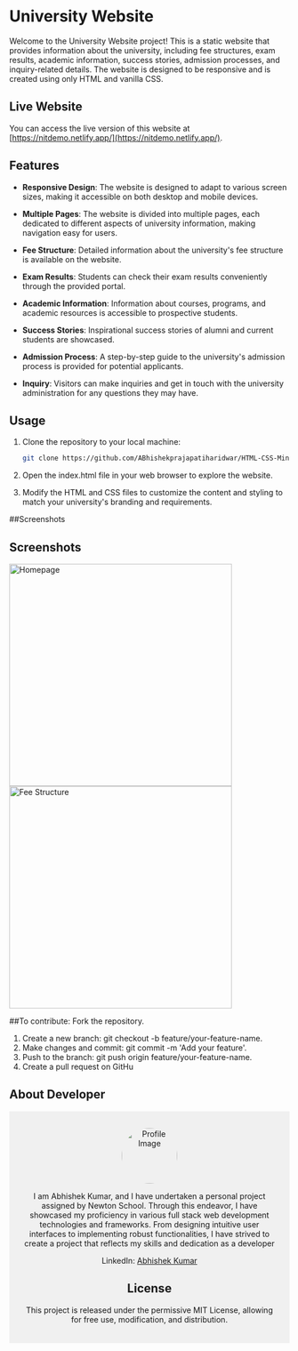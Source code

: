# University Website

Welcome to the University Website project! This is a static website that provides information about the university, including fee structures, exam results, academic information, success stories, admission processes, and inquiry-related details. The website is designed to be responsive and is created using only HTML and vanilla CSS.

## Live Website

You can access the live version of this website at [https://nitdemo.netlify.app/](https://nitdemo.netlify.app/).

## Features

- **Responsive Design**: The website is designed to adapt to various screen sizes, making it accessible on both desktop and mobile devices.

- **Multiple Pages**: The website is divided into multiple pages, each dedicated to different aspects of university information, making navigation easy for users.

- **Fee Structure**: Detailed information about the university's fee structure is available on the website.

- **Exam Results**: Students can check their exam results conveniently through the provided portal.

- **Academic Information**: Information about courses, programs, and academic resources is accessible to prospective students.

- **Success Stories**: Inspirational success stories of alumni and current students are showcased.

- **Admission Process**: A step-by-step guide to the university's admission process is provided for potential applicants.

- **Inquiry**: Visitors can make inquiries and get in touch with the university administration for any questions they may have.

## Usage

1. Clone the repository to your local machine:

   ```bash
   git clone https://github.com/ABhishekprajapatiharidwar/HTML-CSS-Mini-Project-University---HTML-CSS-Project-Bootstrap---Post-Class---hs58zc4cblm8
2. Open the index.html file in your web browser to explore the website.
3. Modify the HTML and CSS files to customize the content and styling to match your university's branding and requirements.

##Screenshots
## Screenshots

<img src="https://i.ibb.co/b6T8QQX/Screenshot-35.png" alt="Homepage" width="400" />
<img src="https://i.ibb.co/2svNHPF/Screenshot-36.png" alt="Fee Structure" width="400" />

##To contribute:
Fork the repository.
1. Create a new branch: git checkout -b feature/your-feature-name.
2. Make changes and commit: git commit -m 'Add your feature'.
3. Push to the branch: git push origin feature/your-feature-name.
4. Create a pull request on GitHu

 
## About Developer
  <div style="text-align: center; padding: 20px; background-color: #f0f0f0;">
    <img src="https://d3dyfaf3iutrxo.cloudfront.net/thumbnail/user/b0cf990eaa7e4211ac34b8ef5d4e5817.jpeg" alt="Profile Image" style="width: 100px; height: 100px; border-radius: 50%; object-fit: cover; margin-top: 10px;">
    <div style="margin-top: 10px; font-size: 14px;">
      <p>I am Abhishek Kumar, and I have undertaken a personal project assigned by Newton School. Through this endeavor, I have showcased my proficiency in various full stack web development technologies and frameworks. From designing intuitive user interfaces to implementing robust functionalities, I have strived to create a project that reflects my skills and dedication as a developer</p>
      <p>LinkedIn: <a href="https://www.linkedin.com/in/abhishek-kumar-741864193/">Abhishek Kumar</a></p>
    </div>

## License
This project is released under the permissive MIT License, allowing for free use, modification, and distribution.




